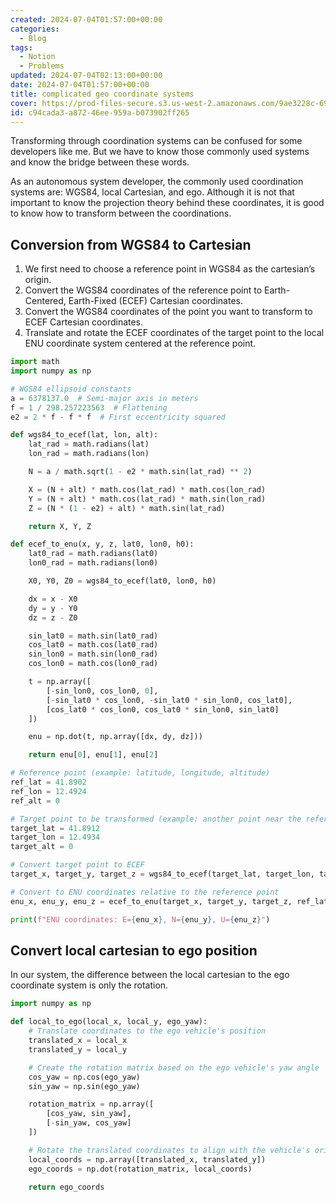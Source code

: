 ```yaml
---
created: 2024-07-04T01:57:00+00:00
categories:
  - Blog
tags:
  - Notion
  - Problems
updated: 2024-07-04T02:13:00+00:00
date: 2024-07-04T01:57:00+00:00
title: complicated geo coordinate systems
cover: https://prod-files-secure.s3.us-west-2.amazonaws.com/9ae3228c-6982-46ec-8946-abb7d53f72af/50591284-f16a-4e30-a23d-6c56f8b07ceb/IMG_0091.jpeg?X-Amz-Algorithm=AWS4-HMAC-SHA256&X-Amz-Content-Sha256=UNSIGNED-PAYLOAD&X-Amz-Credential=ASIAZI2LB466XOXO3D5B%2F20250427%2Fus-west-2%2Fs3%2Faws4_request&X-Amz-Date=20250427T064614Z&X-Amz-Expires=3600&X-Amz-Security-Token=IQoJb3JpZ2luX2VjEL3%2F%2F%2F%2F%2F%2F%2F%2F%2F%2FwEaCXVzLXdlc3QtMiJHMEUCIHZC2eC8tWkjdZQkhENT0JCaY1e9wvvZH%2FGM%2FJ%2Bh7W8XAiEA3%2FdGTEWL1SA2Yj9jHdrFN3Zu3trVY3Ohkz8KOvBDi%2FIq%2FwMIVhAAGgw2Mzc0MjMxODM4MDUiDDTE297sGexi7wD1dircA%2BYVvKCawk0XJT4qKZISDloxko%2Bjzw8DZdowTfF8XWXcv7Ta8681igwYgvbUKrpjUirQqQxMLKTrqPPfxTP5FBckvbOKunp03zE9YPDYjFhFQ4vsm6VVM7ZGnbFq%2F%2B09tGhvjUOUxjh3uVesdt%2Fn0pgGL%2F5wL4TZAkIbDZ%2BEl4LGxX3NDQXL7hx7sxn5UVwNf9fSu7IIjGCBgDdHGMSCm0xHaeI0ULpFt%2B0L%2FvGhjaGjbTcn9tqJlH0XLzPNELfc4vgj41ZxERzprCghn9N8mkjZg9xXRSZLsjDsbskDlD7g1FpVUUa%2FqgsnjvjsGW%2F620%2FFxLSPQud1yNExL%2Fz345%2FN8FHvRkjRhyfuql7va61EGDJwrXAKes1OBwJqneSnVQwonPo6ZOmii1Xei9Cs72jOABckoN4Dvy2HO132MbLqEfCw0N86lCqry94g8uB8H2xTqkZT5HyJx9iHPvIc0LfxgwWm%2Fk1mGGjaHucgrlPVtkuKjkabiK6hNPXfh87AQCar8XSQjt8hLmusmVLBvUFiTt%2FwJmpW6rPzQEaODdX9iubmWK4gF%2FAyWovLctmL63yNFQ5khSU%2BVpcbyq6Iuwwp2G76BFN1N2lii%2BUQqa3k%2Bsdn9z6P%2BsiQRuNYMPnstsAGOqUBTqb%2FEW8vWBuv9TsKjPf3IPHaZ5KZj8BkMWodRCOzpzN0KIvAJpmFURrugACV6RTvt81PtnIB4%2F0On1ccT4bCGT6BpnJfLw0LD0NFFXbffWRPz4gYWkcpS%2BUy5VQziSDShqzmewOdxp3xTSU4NUjH5L%2BIfybzR6y%2Bzgw9W4%2FZt9dRlcB8IX9Oy0cflyGVJOmHVwACp3AGNkgf91%2FEdaBYCBORacJg&X-Amz-Signature=67d9b8797972b6bf146c6c4dc828135ed9af4a0df12ec35104d06746c188b442&X-Amz-SignedHeaders=host&x-id=GetObject
id: c94cada3-a872-46ee-959a-b073902ff265
---
```


Transforming through coordination systems can be confused for some developers like me. But we have to know those commonly used systems and know the bridge between these words.

As an autonomous system developer, the commonly used coordination systems are: WGS84, local Cartesian, and ego. Although it is not that important to know the projection theory behind these coordinates, it is good to know how to transform between the coordinations.

## Conversion from WGS84 to Cartesian

1. We first need to choose a reference point in WGS84 as the cartesian’s origin.
2. Convert the WGS84 coordinates of the reference point to Earth-Centered, Earth-Fixed (ECEF) Cartesian coordinates.
3. Convert the WGS84 coordinates of the point you want to transform to ECEF Cartesian coordinates.
4. Translate and rotate the ECEF coordinates of the target point to the local ENU coordinate system centered at the reference point.

```python
import math
import numpy as np

# WGS84 ellipsoid constants
a = 6378137.0  # Semi-major axis in meters
f = 1 / 298.257223563  # Flattening
e2 = 2 * f - f * f  # First eccentricity squared

def wgs84_to_ecef(lat, lon, alt):
    lat_rad = math.radians(lat)
    lon_rad = math.radians(lon)

    N = a / math.sqrt(1 - e2 * math.sin(lat_rad) ** 2)

    X = (N + alt) * math.cos(lat_rad) * math.cos(lon_rad)
    Y = (N + alt) * math.cos(lat_rad) * math.sin(lon_rad)
    Z = (N * (1 - e2) + alt) * math.sin(lat_rad)

    return X, Y, Z

def ecef_to_enu(x, y, z, lat0, lon0, h0):
    lat0_rad = math.radians(lat0)
    lon0_rad = math.radians(lon0)

    X0, Y0, Z0 = wgs84_to_ecef(lat0, lon0, h0)

    dx = x - X0
    dy = y - Y0
    dz = z - Z0

    sin_lat0 = math.sin(lat0_rad)
    cos_lat0 = math.cos(lat0_rad)
    sin_lon0 = math.sin(lon0_rad)
    cos_lon0 = math.cos(lon0_rad)

    t = np.array([
        [-sin_lon0, cos_lon0, 0],
        [-sin_lat0 * cos_lon0, -sin_lat0 * sin_lon0, cos_lat0],
        [cos_lat0 * cos_lon0, cos_lat0 * sin_lon0, sin_lat0]
    ])

    enu = np.dot(t, np.array([dx, dy, dz]))

    return enu[0], enu[1], enu[2]

# Reference point (example: latitude, longitude, altitude)
ref_lat = 41.8902
ref_lon = 12.4924
ref_alt = 0

# Target point to be transformed (example: another point near the reference)
target_lat = 41.8912
target_lon = 12.4934
target_alt = 0

# Convert target point to ECEF
target_x, target_y, target_z = wgs84_to_ecef(target_lat, target_lon, target_alt)

# Convert to ENU coordinates relative to the reference point
enu_x, enu_y, enu_z = ecef_to_enu(target_x, target_y, target_z, ref_lat, ref_lon, ref_alt)

print(f"ENU coordinates: E={enu_x}, N={enu_y}, U={enu_z}")

```

## Convert local cartesian to ego position

In our system, the difference between the local cartesian to the ego coordinate system is only the rotation.

```python
import numpy as np

def local_to_ego(local_x, local_y, ego_yaw):
    # Translate coordinates to the ego vehicle's position
    translated_x = local_x
    translated_y = local_y

    # Create the rotation matrix based on the ego vehicle's yaw angle
    cos_yaw = np.cos(ego_yaw)
    sin_yaw = np.sin(ego_yaw)

    rotation_matrix = np.array([
        [cos_yaw, sin_yaw],
        [-sin_yaw, cos_yaw]
    ])

    # Rotate the translated coordinates to align with the vehicle's orientation
    local_coords = np.array([translated_x, translated_y])
    ego_coords = np.dot(rotation_matrix, local_coords)

    return ego_coords

```
